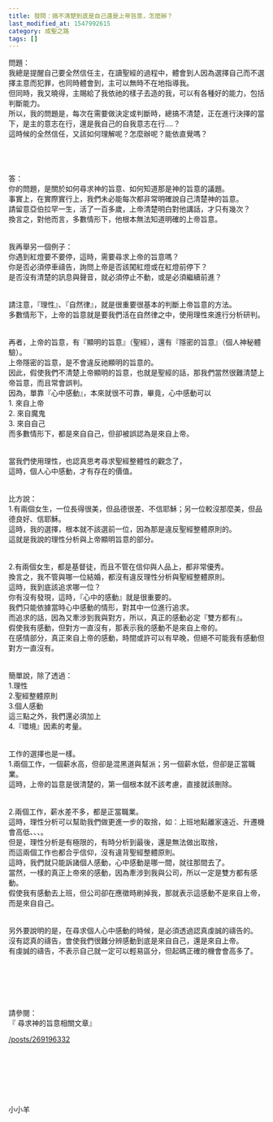 ```yaml
---
title: 發問：搞不清楚到底是自己還是上帝旨意，怎麼辦？
last_modified_at: 1547992615
category: 成聖之路
tags: []
---
```


<p>問題：<br/>
我總是提醒自己要全然信任主，在讀聖經的過程中，體會到人因為選擇自己而不選擇主意而犯罪，也同時體會到，主可以無時不在地指導我。<br/>
但同時，我又曉得，主賜給了我依祂的樣子去造的我，可以有各種好的能力，包括判斷能力。<br/>
所以，我的問題是，每次在需要做決定或判斷時，總搞不清楚，正在進行決擇的當下，是主的意志在行，還是我自己的自我意志在行....？<br/>
這時候的全然信任，又該如何理解呢？怎麼辦呢？能依直覺嗎？<br/>
<!--more--><br/>
<br/>
<br/>
<br/>
答：<br/>
你的問題，是關於如何尋求神的旨意、如何知道那是神的旨意的議題。<br/>
事實上，在實際實行上，我們未必能每次都非常明確說自己清楚神的旨意。<br/>
請留意亞伯拉罕一生，活了一百多歲，上帝清楚明白對他講話，才只有幾次？<br/>
換言之，對他而言，多數情形下，他根本無法知道明確的上帝旨意。<br/>
<br/>
<br/>
我再舉另一個例子：<br/>
你遇到紅燈要不要停，這時，需要尋求上帝的旨意嗎？<br/>
你是否必須停車禱告，詢問上帝是否該闖紅燈或在紅燈前停下？<br/>
是否沒有清楚的訊息與聲音，就必須停止不動，或是必須繼續前進？<br/>
<br/>
<br/>
請注意，『理性』、『自然律』，就是很重要很基本的判斷上帝旨意的方法。<br/>
多數情形下，上帝的旨意就是要我們活在自然律之中，使用理性來進行分析研判。<br/>
<br/>
<br/>
再者，上帝的旨意，有『顯明的旨意』（聖經），還有『隱密的旨意』（個人神秘體驗）。<br/>
上帝隱密的旨意，是不會違反祂顯明的旨意的。<br/>
因此，假使我們不清楚上帝顯明的旨意，也就是聖經的話，那我們當然很難清楚上帝旨意，而且常會誤判。<br/>
因為，單靠『心中感動』，本來就很不可靠，畢竟，心中感動可以<br/>
1. 來自上帝<br/>
2. 來自魔鬼<br/>
3. 來自自己<br/>
而多數情形下，都是來自自己，但卻被誤認為是來自上帝。<br/>
<br/>
<br/>
當我們使用理性，也認真思考尋求聖經整體性的觀念了，<br/>
這時，個人心中感動，才有存在的價值。<br/>
<br/>
<br/>
比方說：<br/>
1.有兩個女生，一位長得很美，但品德很差、不信耶穌；另一位較沒那麼美，但品德良好、信耶穌。<br/>
這時，我的選擇，根本就不該選前一位，因為那是違反聖經整體原則的。<br/>
這就是我說的理性分析與上帝顯明旨意的部分。<br/>
<br/>
<br/>
2.有兩個女生，都是基督徒，而且不管在信仰與人品上，都非常優秀。<br/>
換言之，我不管與哪一位結婚，都沒有違反理性分析與聖經整體原則。<br/>
這時，我到底該追求哪一位？<br/>
你有沒有發現，這時，『心中的感動』就是很重要的。<br/>
我們只能依據當時心中感動的情形，對其中一位進行追求。<br/>
而追求的話，因為又牽涉到我與對方，所以，真正的感動必定『雙方都有』。<br/>
假使我有感動，但對方一直沒有，那表示我的感動不是來自上帝的。<br/>
在感情部分，真正來自上帝的感動，時間或許可以有早晚，但絕不可能我有感動但對方一直沒有。<br/>
<br/>
<br/>
簡單說，除了透過：<br/>
1.理性<br/>
2.聖經整體原則<br/>
3.個人感動<br/>
這三點之外，我們還必須加上<br/>
4.『環境』因素的考量。<br/>
<br/>
<br/>
工作的選擇也是一樣。<br/>
1.兩個工作，一個薪水高，但卻是混黑道與幫派；另一個薪水低，但卻是正當職業。<br/>
這時，上帝的旨意是很清楚的，第一個根本就不該考慮，直接就該刪除。<br/>
<br/>
<br/>
2.兩個工作，薪水差不多，都是正當職業。<br/>
這時，理性分析可以幫助我們做更進一步的取捨，如：上班地點離家遠近、升遷機會高低、、、。<br/>
但是，理性分析是有極限的，有時分析到最後，還是無法做出取捨，<br/>
而這兩個工作也都合乎信仰，沒有違背聖經整體原則。<br/>
這時，我們就只能訴諸個人感動，心中感動是哪一間，就往那間去了。<br/>
當然，一樣的真正上帝來的感動，因為牽涉到我與公司，所以一定是雙方都有感動。<br/>
假使我有感動去上班，但公司卻在應徵時刷掉我，那就表示這感動不是來自上帝，而是來自自己。<br/>
<br/>
<br/>
另外要說明的是，在尋求個人心中感動的時候，是必須透過認真虔誠的禱告的。<br/>
沒有認真的禱告，會使我們很難分辨感動到底是來自自己，還是來自上帝。<br/>
有虔誠的禱告，不表示自己就一定可以輕易區分，但起碼正確的機會會高多了。<br/>
<br/>
<br/>
<br/>
<br/>
<br/>
<br/>
請參閱：<br/>
『 尋求神的旨意相關文章』</p>
<p><a href="/posts/269196332" target="_blank">/posts/269196332</a><br/>
<br/>
<br/>
<br/>
<br/>
<br/>
<br/>
<br/>
小小羊<br/>
 </p>
